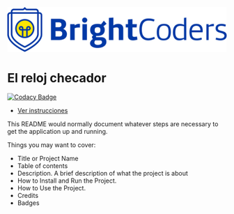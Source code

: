 ![BrightCoders Logo](img/logo.png)

# El reloj checador

[![Codacy Badge](https://api.codacy.com/project/badge/Grade/6c00290bc47e40eabea07bf5decaa479)](https://app.codacy.com/gh/BrightCoders-Institute/BCDIC22-RN-proyecto-final-team2?utm_source=github.com&utm_medium=referral&utm_content=BrightCoders-Institute/BCDIC22-RN-proyecto-final-team2&utm_campaign=Badge_Grade)

- [Ver instrucciones](./instructions/instructions.md)

This README would normally document whatever steps are necessary to get the application up and running.

Things you may want to cover:

- Title or Project Name
- Table of contents
- Description. A brief description of what the project is about
- How to Install and Run the Project.
- How to Use the Project.
- Credits
- Badges
